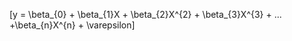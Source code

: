 <script type="text/javascript"
  src="https://cdn.mathjax.org/mathjax/latest/MathJax.js?config=TeX-AMS-MML_HTMLorMML">
</script>

\[y = \beta_{0} + \beta_{1}X + \beta_{2}X^{2} + \beta_{3}X^{3} + ... +\beta_{n}X^{n} + \varepsilon\]
